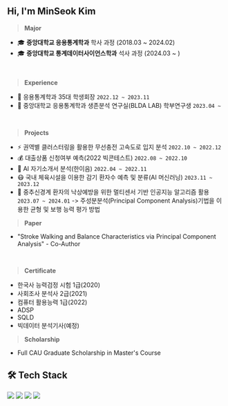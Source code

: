 ##  Hi, I'm MinSeok Kim
> **Major** 
-  🎓 **중앙대학교 응용통계학과** 학사 과정 (2018.03 ~ 2024.02)
-  🎓 **중앙대학교 통계데이터사이언스학과** 석사 과정 (2024.03 ~ )
</br>

> **Experience**
- 📣 응용통계학과 35대 학생회장 `2022.12 ~ 2023.11`
- 💭 중앙대학교 응용통계학과 생존분석 연구실(BLDA LAB) 학부연구생  `2023.04 ~ `
</br>

> **Projects**
- ⚡ 권역별 클러스터링을 활용한 무선충전 고속도로 입지 분석 `2022.10 ~ 2022.12`
- 💰 대출상품 신청여부 예측(2022 빅콘테스트) `2022.08 ~ 2022.10`
- 📃 AI 자기소개서 분석(한이음) `2022.04 ~ 2022.11`
- 😷 국내 체육시설을 이용한 감기 환자수 예측 및 분류(AI 머신러닝) `2023.11 ~ 2023.12`
- 🏥 중추신경계 환자의 낙상예방을 위한 멀티센서 기반 인공지능 알고리즘 활용 `2023.07 ~ 2024.01`
-> 주성분분석(Principal Component Analysis)기법을 이용한 균형 및 보행 능력 평가 방법
    
> **Paper** 
- "Stroke Walking and Balance Characteristics via Principal Component Analysis" - Co-Author
</br>

> **Certificate**
- 한국사 능력검정 시험 1급(2020)
- 사회조사 분석사 2급(2021)
- 컴퓨터 활용능력 1급(2022)
- ADSP
- SQLD
- 빅데이터 분석기사(예정)

> **Scholarship**
- Full CAU Graduate Scholarship in Master's Course

## 🛠️ Tech Stack 
<img src="https://img.shields.io/badge/Python-3776AB?logo=Python&logoColor=white"> <img src="https://img.shields.io/badge/SAS-4285F4?style=flat&logo=googlechrome&logoColor=blue"/> <img src="https://img.shields.io/badge/SPSS-052FAD?style=flat&logo=IBM&logoColor=black"/> <img src="https://img.shields.io/badge/RStudio-75AADB?logo=RStudio&logoColor=white">

</br></br>
